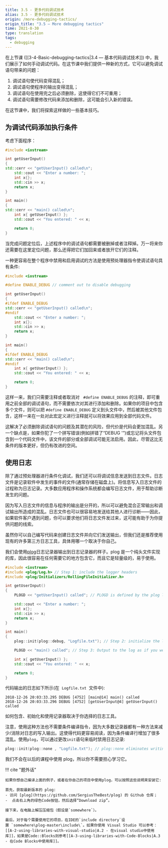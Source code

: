 ```yaml
---
title: 3.5 - 更多代码调试技术
alias: 3.5 - 更多代码调试技术
origin: /more-debugging-tactics/
origin_title: "3.5 — More debugging tactics"
time: 2021-8-30
type: translation
tags:
  - debugging
---
```


在上节课 ([[3-4-Basic-debugging-tactics|3.4 — 基本代码调试技术]]) 中，我们展示了如何手动调试代码。在这节课中我们提供一种新的方式，它可以避免调试语句带来的问题：

1. 调试语句使代码变得混乱；
2. 调试语句使程序的输出变得混乱；
3. 调试语句在使用完之后必须删除，这使得它们不可重用；
4. 调试语句需要修改代码来添加和删除，这可能会引入新的错误。

在这节课中，我们将探索这样做的一些基本技巧。

## 为调试代码添加执行条件

考虑下面程序：

```cpp
#include <iostream>

int getUserInput()
{
std::cerr << "getUserInput() called\n";
	std::cout << "Enter a number: ";
	int x{};
	std::cin >> x;
	return x;
}

int main()
{
std::cerr << "main() called\n";
    int x{ getUserInput() };
    std::cout << "You entered: " << x;

    return 0;
}
```

当完成问题定位后，上述程序中的调试语句都需要被删掉或者注释掉。万一将来你还需要在这里定位问题，那么还得把它们加回来或者放开它们的注释。

一种更容易在整个程序中禁用和启用调试的方法是使用预处理器指令使调试语句具有条件:

```cpp
#include <iostream>

#define ENABLE_DEBUG // comment out to disable debugging

int getUserInput()
{
#ifdef ENABLE_DEBUG
std::cerr << "getUserInput() called\n";
#endif
	std::cout << "Enter a number: ";
	int x{};
	std::cin >> x;
	return x;
}

int main()
{
#ifdef ENABLE_DEBUG
std::cerr << "main() called\n";
#endif
    int x{ getUserInput() };
    std::cout << "You entered: " << x;

    return 0;
}
```

这样一来，我们只需要注释或者取消对   `#define ENABLE_DEBUG` 的注释，即可重用之前全部的调试语句，而不需要依次对其进行添加和删除。如果你的项目中包含多个文件，则可以把 `#define ENABLE_DEBUG` 定义到头文件中，然后被其他文件包含，这样一来在一处对此宏定义进行注释就可以将效果应用到全部代码文件。

这解决了必须删除调试语句的问题及其潜在的风险，但代价是代码会更加混乱。另一个缺点是，如果你犯了一个拼写错误(例如拼错了“DEBUG '”)或忘记将头文件包含到一个代码文件中，该文件的部分或全部调试可能无法启用。因此，尽管这比无条件的版本更好，但仍有改进的空间。

## 使用日志

除了通过预处理器进行条件化调试，我们还可以将调试信息发送到日志文件。日志文件是记录软件中发生的事件的文件(通常存储在磁盘上)。将信息写入日志文件的过程称为日志记录。大多数应用程序和操作系统都会编写日志文件，用于帮助诊断发生的问题。

因为写入日志文件的信息与程序的输出是分开的，所以可以避免混合正常输出和调试输出所造成的混乱。日志文件也可以很容易地发送给其他人进行诊断——因此，如果软件客户遇到问题，你可以要求他们将日志文件发过来，这可能有助于为你提供问题的线索。

虽然你可以自己编写代码来创建日志文件并向它们发送输出，但我们还是推荐使用现有的许多第三方日志工具，具体用哪一个取决于你自己。

我们会使用[plog](https://github.com/SergiusTheBest/plog)日志记录器输出到日志记录器的样子。plog 是一个纯头文件实现的库，因此很容易在任何需要它的地方包含它，而且它是轻量级的，易于使用。

```cpp
#include <iostream>
#include <plog/Log.h> // Step 1: include the logger headers
#include <plog/Initializers/RollingFileInitializer.h>

int getUserInput()
{
	PLOGD << "getUserInput() called"; // PLOGD is defined by the plog library

	std::cout << "Enter a number: ";
	int x{};
	std::cin >> x;
	return x;
}

int main()
{
	plog::init(plog::debug, "Logfile.txt"); // Step 2: initialize the logger

	PLOGD << "main() called"; // Step 3: Output to the log as if you were writing to the console

	int x{ getUserInput() };
	std::cout << "You entered: " << x;

	return 0;
}
```

代码输出的日志如下所示(在  `Logfile.txt`  文件中):

```
2018-12-26 20:03:33.295 DEBUG [4752] [main@14] main() called
2018-12-26 20:03:33.296 DEBUG [4752] [getUserInput@4] getUserInput() called
```

如何包含、初始化和使用记录器取决于你选择的日志工具。

注意，使用这种方法也不需要条件编译指令，因为大多数记录器都有一种方法来减少/消除对日志的写入输出。这使得代码更容易阅读，因为条件编译行增加了很多混乱。使用`plog`，可以通过更改`init`语句来临时禁用日志记录:

```cpp
plog::init(plog::none , "Logfile.txt"); // plog::none eliminates writing of most messages, essentially turning logging off
```

我们不会在以后的课程中使用 plog，所以你不需要担心学习它。

!!! cite "题外话"

    如果你想自己编译上面的例子，或者在你自己的项目中使用plog，可以按照这些说明来安装它:

    首先，获取最新版本的 plog:
    - 访问 [plog](https://github.com/SergiusTheBest/plog) 的 Github 仓库；
    -  点击右上角的绿色Code按钮，然后选择“Download zip”。

    接下来，在电脑上解压压缩包（假设是`somewhere`）。

    最后，对于每个需要使用它的项目，在IDE的`include directory`设置 `somewhere\plog-master\include\`。如果你使用 Visual Studio 可以参考：[[A-2-using-libraries-with-visual-studio|A.2 - 在visual studio中使用库]]，如果是Code::Blocks则参考[[A-3-using-libraries-with-Code-Blocks|A.3 - 在Code Blocks中使用库]]。
